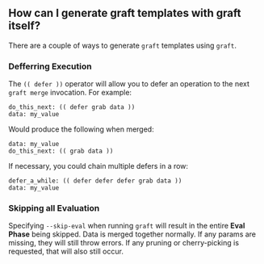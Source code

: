 ## How can I generate graft templates with graft itself?

There are a couple of ways to generate `graft` templates using `graft`.

### Defferring Execution

The `(( defer ))` operator will allow you to defer an operation to the next
`graft merge` invocation. For example:

```
do_this_next: (( defer grab data ))
data: my_value
```

Would produce the following when merged:

```
data: my_value
do_this_next: (( grab data ))
```

If necessary, you could chain multiple defers in a row:

```
defer_a_while: (( defer defer defer grab data ))
data: my_value
```

### Skipping all Evaluation

Specifying `--skip-eval` when running `graft` will result in the entire
**Eval Phase** being skipped. Data is merged together normally. If any params
are missing, they will still throw errors. If any pruning or cherry-picking
is requested, that will also still occur.
